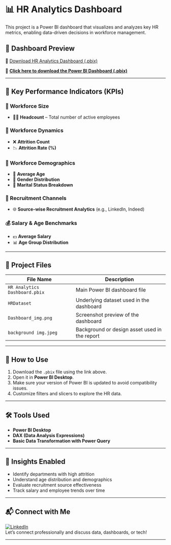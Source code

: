 # 📊 HR Analytics Dashboard

This project is a Power BI dashboard that visualizes and analyzes key HR metrics, enabling data-driven decisions in workforce management.

## 🚀 Dashboard Preview

📎 [Download HR Analytics Dashboard (.pbix)](HR%20Analytics%20Dashboard.pbix)

📎 **[Click here to download the Power BI Dashboard (.pbix)](HR%20Analytics%20Dashboard.pbix)**

---

## 🎯 Key Performance Indicators (KPIs)

### 👥 Workforce Size
- 🧑‍💼 **Headcount** – Total number of active employees

### 🔄 Workforce Dynamics
- ❌ **Attrition Count**
- 📉 **Attrition Rate (%)**

### 👤 Workforce Demographics
- 🎂 **Average Age**
- 🚻 **Gender Distribution**
- 💍 **Marital Status Breakdown**

### 🧲 Recruitment Channels
- 🌐 **Source-wise Recruitment Analytics** (e.g., LinkedIn, Indeed)

### 💰 Salary & Age Benchmarks
- 💵 **Average Salary**
- 📊 **Age Group Distribution**

---

## 📂 Project Files

| File Name                      | Description                                    |
|-------------------------------|------------------------------------------------|
| `HR Analytics Dashboard.pbix` | Main Power BI dashboard file                   |
| `HRDataset`                   | Underlying dataset used in the dashboard       |
| `Dashboard_img.png`           | Screenshot preview of the dashboard            |
| `background img.jpeg`         | Background or design asset used in the report |

---

## 📌 How to Use

1. Download the `.pbix` file using the link above.
2. Open it in **Power BI Desktop**.
3. Make sure your version of Power BI is updated to avoid compatibility issues.
4. Customize filters and slicers to explore the HR data.

---

## 🛠 Tools Used

- **Power BI Desktop**
- **DAX (Data Analysis Expressions)**
- **Basic Data Transformation with Power Query**

---

## 🧠 Insights Enabled

- Identify departments with high attrition
- Understand age distribution and demographics
- Evaluate recruitment source effectiveness
- Track salary and employee trends over time

---

## 📬 Connect with Me

[![LinkedIn](https://img.shields.io/badge/LinkedIn-Connect-blue?logo=linkedin)](https://www.linkedin.com/in/indiradevialapati)  
Let’s connect professionally and discuss data, dashboards, or tech!

---

